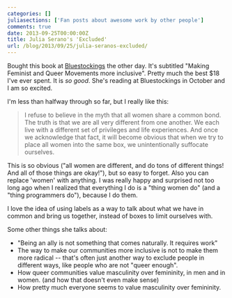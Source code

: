 ```yaml
---
categories: []
juliasections: ['Fan posts about awesome work by other people']
comments: true
date: 2013-09-25T00:00:00Z
title: Julia Serano's 'Excluded'
url: /blog/2013/09/25/julia-seranos-excluded/
---
```


Bought this book at [Bluestockings](http://bluestockings.com/) the other
day. It's subtitled "Making Feminist and Queer Movements more
inclusive". Pretty much the best $18 I've ever spent. It is *so good*.
She's reading at Bluestockings in October and I am so excited.

I'm less than halfway through so far, but I really like this:

> I refuse to believe in the myth that all women share a common bond. The
> truth is that we are all very different from one another. We each live
> with a different set of privileges and life experiences. And once we
> acknowledge that fact, it will become obvious that when we try to place
> all women into the same box, we unintentionally suffocate ourselves.
<!--more-->

This is so obvious ("all women are different, and do tons of different
things! And all of those things are okay!"), but so easy to forget. Also
you can replace 'women' with anything. I was really happy and surprised
not too long ago when I realized that everything I do is a "thing women
do" (and a "thing programmers do"), because I do them.

I love the idea of using labels as a way to talk about what we have in
common and bring us together, instead of boxes to limit ourselves with.

Some other things she talks about:

* "Being an ally is not something that comes naturally. It requires
  work"
* The way to make our communities more inclusive is not to make them
  more radical -- that's often just another way to exclude people in
  different ways, like people who are not "queer enough".
* How queer communities value masculinity over femininity, in men and in
  women. (and how that doesn't even make sense)
* How pretty much everyone seems to value masculinity over femininity.
